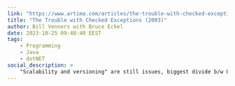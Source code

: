 ```yaml
---
link: "https://www.artima.com/articles/the-trouble-with-checked-exceptions"
title: "The Trouble with Checked Exceptions (2003)"
author: Bill Venners with Bruce Eckel
date: 2023-10-25 09:48:40 EEST
tags:
    - Programming
    - Java
    - dotNET
social_description: >
    "Scalability and versioning" are still issues, biggest divide b/w OOP & static FP, as the latter prefers "parametricity" over breakage or UX.
---
```

